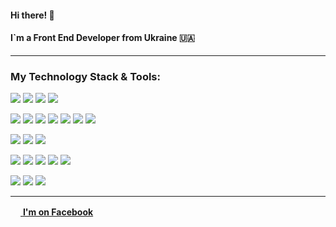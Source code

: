 #### Hi there! 👋
#### I`m a Front End Developer from Ukraine 🇺🇦
___

### My Technology Stack & Tools:
<p>
   <img src="https://img.shields.io/badge/javascript-F7DF1E?style=for-the-badge&logo=JavaScript&logoColor=black"/>
   <img src="https://img.shields.io/badge/React-gray?style=for-the-badge&logo=React&logoColor=ЦВЕТ ЛОГОТИПА"/>
   <img src="https://img.shields.io/badge/Redux-764ABC?style=for-the-badge&logo=Redux&logoColor=white"/>
   <img src="https://img.shields.io/badge/Next.js-000000?style=for-the-badge&logo=Next.js&logoColor=white"/>
</p>

<p>
   <img src="https://img.shields.io/badge/HTML5-000000?style=for-the-badge&logo=html5&logoColor=#000000"/>
   <img src="https://img.shields.io/badge/css3-000000?style=for-the-badge&logo=css3&logoColor=1572B6"/>
   <img src="https://img.shields.io/badge/sass-CC6699?style=for-the-badge&logo=sass&logoColor=white"/>
   <img src="https://img.shields.io/badge/Material UI-007FFF?style=for-the-badge&logo=MUI&logoColor=white"/>
   <img src="https://img.shields.io/badge/Chakra UI-319795?style=for-the-badge&logo=Chakra UI&logoColor=white"/>
   <img src="https://img.shields.io/badge/styled--components-DB7093?style=for-the-badge&logo=Chakra UI&logoColor=white"/>
   <img src="https://img.shields.io/badge/figma-F24E1E?style=for-the-badge&logo=figma&logoColor=white"/>
</p>

<p>
   <img src="https://img.shields.io/badge/git-F05032?style=for-the-badge&logo=git&logoColor=white"/>
   <img src="https://img.shields.io/badge/github-181717?style=for-the-badge&logo=github&logoColor=white"/>
   <img src="https://img.shields.io/badge/gitlab-6A5ACD?style=for-the-badge&logo=gitlab&logoColor=white"/>
</p>

<p>
   <img src="https://img.shields.io/badge/axios-5A29E4?style=for-the-badge&logo=axios&logoColor=white"/>
   <img src="https://img.shields.io/badge/react router-black?style=for-the-badge&logo=reactrouter&logoColor=CA4245"/>
   <img src="https://img.shields.io/badge/i18next-26A69A?style=for-the-badge&logo=i18next&logoColor=white"/>
   <img src="https://img.shields.io/badge/BigCommerce-121118?style=for-the-badge&logo=BigCommerce&logoColor=white"/>
   <img src="https://img.shields.io/badge/codewars-B1361E?style=for-the-badge&logo=codewars&logoColor=white"/>
</p>

<p>
   <img src="https://img.shields.io/badge/slack-4A154B?style=for-the-badge&logo=slack&logoColor=white"/>
   <img src="https://img.shields.io/badge/trello-0052CC?style=for-the-badge&logo=trello&logoColor=white"/>
   <img src="https://img.shields.io/badge/asana-273347?style=for-the-badge&logo=asana&logoColor=white"/>
</p>

___

[<img src="https://upload.wikimedia.org/wikipedia/commons/thumb/0/05/Facebook_Logo_%282019%29.png/1200px-Facebook_Logo_%282019%29.png" width="16px"/>  **I'm on Facebook**  ](https://www.facebook.com/kiril.larionov/ "link to my Facebook page")
